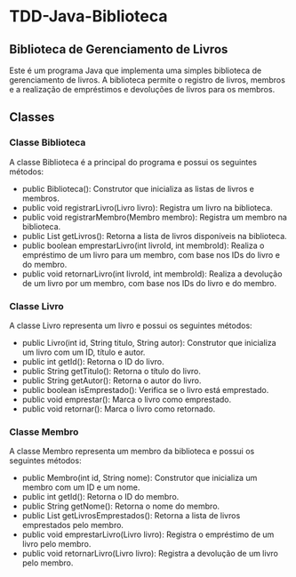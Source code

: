 # TDD-Java-Biblioteca

## Biblioteca de Gerenciamento de Livros
Este é um programa Java que implementa uma simples biblioteca de gerenciamento de livros. A biblioteca permite o registro de livros, membros e a realização de empréstimos e devoluções de livros para os membros.

## Classes
### Classe Biblioteca
A classe Biblioteca é a principal do programa e possui os seguintes métodos:

* public Biblioteca(): Construtor que inicializa as listas de livros e membros.
* public void registrarLivro(Livro livro): Registra um livro na biblioteca.
* public void registrarMembro(Membro membro): Registra um membro na biblioteca.
* public List<Livro> getLivros(): Retorna a lista de livros disponíveis na biblioteca.
* public boolean emprestarLivro(int livroId, int membroId): Realiza o empréstimo de um livro para um membro, com base nos IDs do livro e do membro.
* public void retornarLivro(int livroId, int membroId): Realiza a devolução de um livro por um membro, com base nos IDs do livro e do membro.
### Classe Livro
A classe Livro representa um livro e possui os seguintes métodos:

* public Livro(int id, String titulo, String autor): Construtor que inicializa um livro com um ID, título e autor.
* public int getId(): Retorna o ID do livro.
* public String getTitulo(): Retorna o título do livro.
* public String getAutor(): Retorna o autor do livro.
* public boolean isEmprestado(): Verifica se o livro está emprestado.
* public void emprestar(): Marca o livro como emprestado.
* public void retornar(): Marca o livro como retornado.
### Classe Membro
A classe Membro representa um membro da biblioteca e possui os seguintes métodos:

* public Membro(int id, String nome): Construtor que inicializa um membro com um ID e um nome.
* public int getId(): Retorna o ID do membro.
* public String getNome(): Retorna o nome do membro.
* public List<Livro> getLivrosEmprestados(): Retorna a lista de livros emprestados pelo membro.
* public void emprestarLivro(Livro livro): Registra o empréstimo de um livro pelo membro.
* public void retornarLivro(Livro livro): Registra a devolução de um livro pelo membro.
